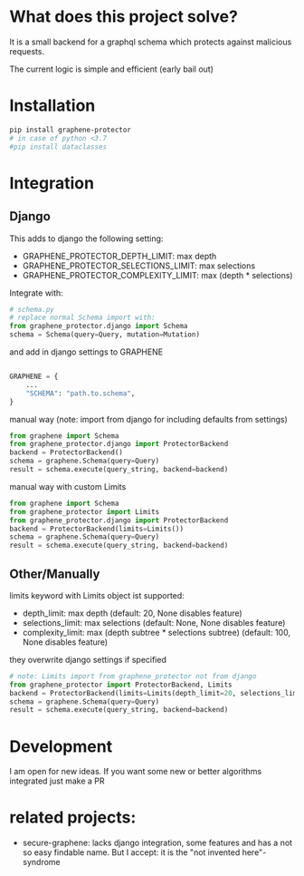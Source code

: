 # What does this project solve?

It is a small backend for a graphql schema which protects against malicious requests.

The current logic is simple and efficient (early bail out)

# Installation

```sh
pip install graphene-protector
# in case of python <3.7
#pip install dataclasses
```

# Integration

## Django

This adds to django the following setting:

- GRAPHENE_PROTECTOR_DEPTH_LIMIT: max depth
- GRAPHENE_PROTECTOR_SELECTIONS_LIMIT: max selections
- GRAPHENE_PROTECTOR_COMPLEXITY_LIMIT: max (depth \* selections)

Integrate with:

```python 3
# schema.py
# replace normal Schema import with:
from graphene_protector.django import Schema
schema = Schema(query=Query, mutation=Mutation)
```

and add in django settings to GRAPHENE

```python 3

GRAPHENE = {
    ...
    "SCHEMA": "path.to.schema",
}
```

manual way (note: import from django for including defaults from settings)

```python 3
from graphene import Schema
from graphene_protector.django import ProtectorBackend
backend = ProtectorBackend()
schema = graphene.Schema(query=Query)
result = schema.execute(query_string, backend=backend)

```

manual way with custom Limits

```python 3
from graphene import Schema
from graphene_protector import Limits
from graphene_protector.django import ProtectorBackend
backend = ProtectorBackend(limits=Limits())
schema = graphene.Schema(query=Query)
result = schema.execute(query_string, backend=backend)

```

## Other/Manually

limits keyword with Limits object ist supported:

- depth_limit: max depth (default: 20, None disables feature)
- selections_limit: max selections (default: None, None disables feature)
- complexity_limit: max (depth subtree \* selections subtree) (default: 100, None disables feature)

they overwrite django settings if specified

```python 3
# note: Limits import from graphene_protector not from django
from graphene_protector import ProtectorBackend, Limits
backend = ProtectorBackend(limits=Limits(depth_limit=20, selections_limit=None, complexity_limit=100))
schema = graphene.Schema(query=Query)
result = schema.execute(query_string, backend=backend)

```

# Development

I am open for new ideas.
If you want some new or better algorithms integrated just make a PR

# related projects:

- secure-graphene: lacks django integration, some features and has a not so easy findable name.
  But I accept: it is the "not invented here"-syndrome
